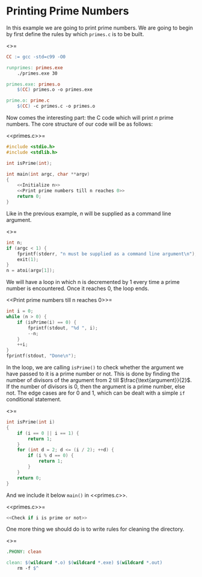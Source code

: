 # Printing Prime Numbers
In this example we are going to print prime numbers. We are going to begin by first define the rules by which `primes.c` is to be built.

<<Makefile>>=
```Makefile
CC := gcc -std=c99 -O0

runprimes: primes.exe
    ./primes.exe 30

primes.exe: primes.o
    $(CC) primes.o -o primes.exe

prime.o: prime.c
    $(CC) -c primes.c -o primes.o
```

Now comes the interesting part: the C code which will print $n$ prime numbers. The core structure of our code
will be as follows:

<<primes.c>>=
```C
#include <stdio.h>
#include <stdlib.h>

int isPrime(int);

int main(int argc, char **argv)
{
    <<Initialize n>>
    <<Print prime numbers till n reaches 0>>
    return 0;
}
```


Like in the previous example, $n$ will be supplied as a command line argument.

<<Initialize n>>=
```C
int n;
if (argc < 1) {
    fprintf(stderr, "n must be supplied as a command line argument\n");
    exit(1);
}
n = atoi(argv[1]);
```

We will have a loop in which n is decremented by 1 every time a prime number is encountered. Once it reaches
0, the loop ends.

<<Print prime numbers till n reaches 0>>=
```C
int i = 0;
while (n > 0) {
    if (isPrime(i) == 0) {
        fprintf(stdout, "%d ", i);
        --n;
    }
    ++i;
}
fprintf(stdout, "Done\n");
```

In the loop, we are calling `isPrime()` to check whether the argument we have passed to it is a prime
number or not. This is done by finding the number of divisors of the argument from 2 till
$\frac{\text{argument}}{2}$. If the number of divisors is 0, then the argument is a prime number, else not.
The edge cases are for 0 and 1, which can be dealt with a simple `if` conditional statement.

<<Check if i is prime or not>>=
```C
int isPrime(int i)
{
    if (i == 0 || i == 1) {
        return 1;
    }
    for (int d = 2; d <= (i / 2); ++d) {
        if (i % d == 0) {
            return 1;
        }
    }
    return 0;
}
```

And we include it below `main()` in <<primes.c>>.

<<primes.c>>=
```C
<<Check if i is prime or not>>
```

One more thing we should do is to write rules for cleaning the directory. 

<<Makefile>>=
```Makefile
.PHONY: clean

clean: $(wildcard *.o) $(wildcard *.exe) $(wildcard *.out)
    rm -f $^
```
